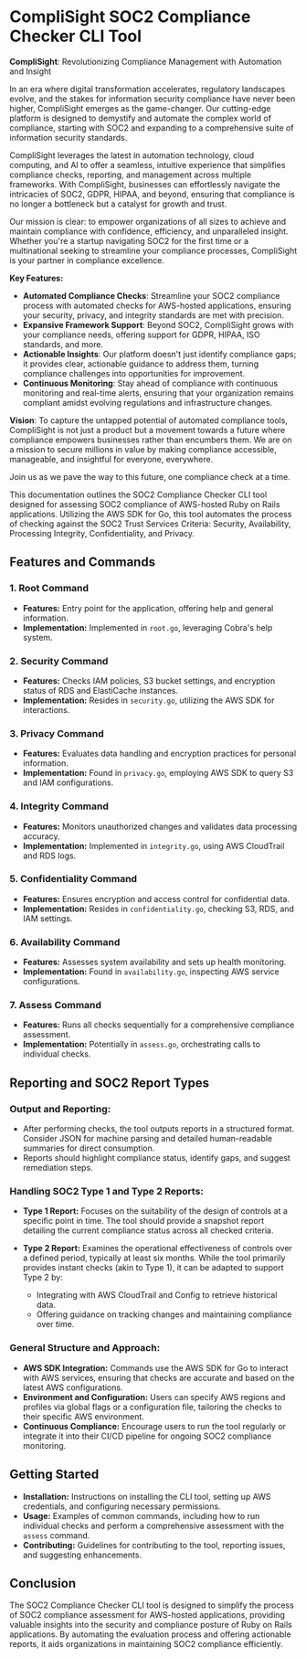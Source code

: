 # CompliSight SOC2 Compliance Checker CLI Tool

**CompliSight**: Revolutionizing Compliance Management with Automation and Insight

In an era where digital transformation accelerates, regulatory landscapes evolve, and the stakes for information security compliance have never been higher, CompliSight emerges as the game-changer. Our cutting-edge platform is designed to demystify and automate the complex world of compliance, starting with SOC2 and expanding to a comprehensive suite of information security standards.

CompliSight leverages the latest in automation technology, cloud computing, and AI to offer a seamless, intuitive experience that simplifies compliance checks, reporting, and management across multiple frameworks. With CompliSight, businesses can effortlessly navigate the intricacies of SOC2, GDPR, HIPAA, and beyond, ensuring that compliance is no longer a bottleneck but a catalyst for growth and trust.

Our mission is clear: to empower organizations of all sizes to achieve and maintain compliance with confidence, efficiency, and unparalleled insight. Whether you're a startup navigating SOC2 for the first time or a multinational seeking to streamline your compliance processes, CompliSight is your partner in compliance excellence.

**Key Features:**

* **Automated Compliance Checks**: Streamline your SOC2 compliance process with automated checks for AWS-hosted applications, ensuring your security, privacy, and integrity standards are met with precision.
* **Expansive Framework Support**: Beyond SOC2, CompliSight grows with your compliance needs, offering support for GDPR, HIPAA, ISO standards, and more.
* **Actionable Insights**: Our platform doesn't just identify compliance gaps; it provides clear, actionable guidance to address them, turning compliance challenges into opportunities for improvement.
* **Continuous Monitoring**: Stay ahead of compliance with continuous monitoring and real-time alerts, ensuring that your organization remains compliant amidst evolving regulations and infrastructure changes.

**Vision**: To capture the untapped potential of automated compliance tools, CompliSight is not just a product but a movement towards a future where compliance empowers businesses rather than encumbers them. We are on a mission to secure millions in value by making compliance accessible, manageable, and insightful for everyone, everywhere.

Join us as we pave the way to this future, one compliance check at a time.

This documentation outlines the SOC2 Compliance Checker CLI tool designed for assessing SOC2 compliance of AWS-hosted Ruby on Rails applications. Utilizing the AWS SDK for Go, this tool automates the process of checking against the SOC2 Trust Services Criteria: Security, Availability, Processing Integrity, Confidentiality, and Privacy.

## Features and Commands

### **1. Root Command**

* **Features:** Entry point for the application, offering help and general information.
* **Implementation:** Implemented in `root.go`, leveraging Cobra's help system.

### **2. Security Command**

* **Features:** Checks IAM policies, S3 bucket settings, and encryption status of RDS and ElastiCache instances.
* **Implementation:** Resides in `security.go`, utilizing the AWS SDK for interactions.

### **3. Privacy Command**

* **Features:** Evaluates data handling and encryption practices for personal information.
* **Implementation:** Found in `privacy.go`, employing AWS SDK to query S3 and IAM configurations.

### **4. Integrity Command**

* **Features:** Monitors unauthorized changes and validates data processing accuracy.
* **Implementation:** Implemented in `integrity.go`, using AWS CloudTrail and RDS logs.

### **5. Confidentiality Command**

* **Features:** Ensures encryption and access control for confidential data.
* **Implementation:** Resides in `confidentiality.go`, checking S3, RDS, and IAM settings.

### **6. Availability Command**

* **Features:** Assesses system availability and sets up health monitoring.
* **Implementation:** Found in `availability.go`, inspecting AWS service configurations.

### **7. Assess Command**

* **Features:** Runs all checks sequentially for a comprehensive compliance assessment.
* **Implementation:** Potentially in `assess.go`, orchestrating calls to individual checks.

## Reporting and SOC2 Report Types

### **Output and Reporting:**

* After performing checks, the tool outputs reports in a structured format. Consider JSON for machine parsing and detailed human-readable summaries for direct consumption.
* Reports should highlight compliance status, identify gaps, and suggest remediation steps.

### **Handling SOC2 Type 1 and Type 2 Reports:**

* **Type 1 Report:** Focuses on the suitability of the design of controls at a specific point in time. The tool should provide a snapshot report detailing the current compliance status across all checked criteria.

* **Type 2 Report:** Examines the operational effectiveness of controls over a defined period, typically at least six months. While the tool primarily provides instant checks (akin to Type 1), it can be adapted to support Type 2 by:

  * Integrating with AWS CloudTrail and Config to retrieve historical data.
  * Offering guidance on tracking changes and maintaining compliance over time.

### **General Structure and Approach:**

* **AWS SDK Integration:** Commands use the AWS SDK for Go to interact with AWS services, ensuring that checks are accurate and based on the latest AWS configurations.
* **Environment and Configuration:** Users can specify AWS regions and profiles via global flags or a configuration file, tailoring the checks to their specific AWS environment.
* **Continuous Compliance:** Encourage users to run the tool regularly or integrate it into their CI/CD pipeline for ongoing SOC2 compliance monitoring.

## Getting Started

* **Installation:** Instructions on installing the CLI tool, setting up AWS credentials, and configuring necessary permissions.
* **Usage:** Examples of common commands, including how to run individual checks and perform a comprehensive assessment with the `assess` command.
* **Contributing:** Guidelines for contributing to the tool, reporting issues, and suggesting enhancements.

## Conclusion

The SOC2 Compliance Checker CLI tool is designed to simplify the process of SOC2 compliance assessment for AWS-hosted applications, providing valuable insights into the security and compliance posture of Ruby on Rails applications. By automating the evaluation process and offering actionable reports, it aids organizations in maintaining SOC2 compliance efficiently.

